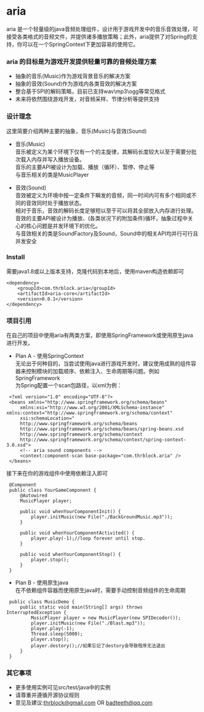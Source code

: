 # aria   
aria 是一个轻量级的java音频处理组件，设计用于游戏开发中的音乐音效处理，可接受各类格式的音频文件，并提供诸多播放策略；此外，aria提供了对Spring的支持，你可以在一个SpringContext下更加容易的使用它。 

### aria 的目标是为游戏开发提供轻量可靠的音频处理方案
 * 抽象的音乐(Music)作为游戏背景音乐的解决方案   
 * 抽象的音效(Sound)作为游戏内各类音效的解决方案   
 * 整合基于SPI的解码策略，目前已支持wav\mp3\ogg等常见格式   
 * 未来将依然围绕游戏开发，对音频采样、节律分析等提供支持   
 
### 设计理念   
这里简要介绍两种主要的抽象，音乐(Music)与音效(Sound)   
    
 * 音乐(Music)   
 音乐被定义为某个环境下仅有一个的主旋律，其解码长度较大以至于需要分批次载入内存并写入播放设备。   
 音乐的主要API被设计为加载、播放（循环）、暂停、停止等   
 与音乐相关的类是MusicPlayer   
    
    
 * 音效(Sound)   
 音效被定义为环境中按一定条件下瞬发的音频，同一时间内可有多个相同或不同的音效同时处于播放状态。   
 相对于音乐，音效的解码长度足够短以至于可以将其全部放入内存进行处理。   
 音效的主要API被设计为播放、(各类状况下的附加条件)循环，抽象过程中关心的核心问题是并发环境下的优化。   
 与音效相关的类是SoundFactory及Sound，Sound中的相关API均并行可行且并发安全   
    
### Install   
 需要java1.8或以上版本支持，克隆代码到本地后，使用maven构造依赖即可   
```
<dependency>
    <groupId>com.thrblock.aria</groupId>
    <artifactId>aria-core</artifactId>
    <version>0.0.1</version>
</dependency>
```   

### 项目引用
 在自己的项目中使用aria有两类方案，即使用SpringFramework或使用原生java进行开发。   
 * Plan A - 使用SpringContext   
 无论出于何种目的，当尝试使用java进行游戏开发时，建议使用成熟的组件容器来控制模块的加载顺序、依赖注入、生命周期等问题。例如SpringFramework   
 为Spring配置一个scan包路径，以xml为例：
```   
 <?xml version="1.0" encoding="UTF-8"?>
 <beans xmlns="http://www.springframework.org/schema/beans"
     xmlns:xsi="http://www.w3.org/2001/XMLSchema-instance" xmlns:context="http://www.springframework.org/schema/context"
     xsi:schemaLocation="
     http://www.springframework.org/schema/beans 
     http://www.springframework.org/schema/beans/spring-beans.xsd
     http://www.springframework.org/schema/context  
     http://www.springframework.org/schema/context/spring-context-3.0.xsd">
     <!-- aria sound components -->
     <context:component-scan base-package="com.thrblock.aria" />
 </beans>
```   
 接下来在你的游戏组件中使用依赖注入即可   
```
 @Component
 public class YourGameComponent {
     @Autowired
     MusicPlayer player;
     	
     public void whenYourComponentInit() {
         player.initMusic(new File("./BackGroundMusic.mp3"));
     }
     
     public void whenYourComponentActivited() {
         player.play(-1);//loop forever until stop.
     }
     
     public void whenYourComponentStop() {
         player.stop();
     }
 }
```   

 * Plan B - 使用原生java   
 在不依赖组件容器而使用原生java时，需要手动控制音频组件的生命周期   
```   
 public class MusicDemo {
     public static void main(String[] args) throws InterruptedException {
         MusicPlayer player = new MusicPlayer(new SPIDecoder());
         player.initMusic(new File("./Blast.mp3"));
         player.play(-1);
         Thread.sleep(5000);
         player.stop();
         player.destory();//如果忘记了destory会导致程序无法退出
     }
 }
```   
 
### 其它事项
 * 更多使用实例可见src/test/java中的实例   
 * 请尊重并遵循开源协议规则
 * 意见及建议:thrblock@gmail.com OR badteeth@qq.com   
 
 